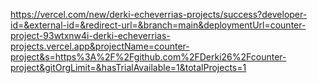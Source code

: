 https://vercel.com/new/derki-echeverrias-projects/success?developer-id=&external-id=&redirect-url=&branch=main&deploymentUrl=counter-project-93wtxnw4i-derki-echeverrias-projects.vercel.app&projectName=counter-project&s=https%3A%2F%2Fgithub.com%2FDerki26%2Fcounter-project&gitOrgLimit=&hasTrialAvailable=1&totalProjects=1

